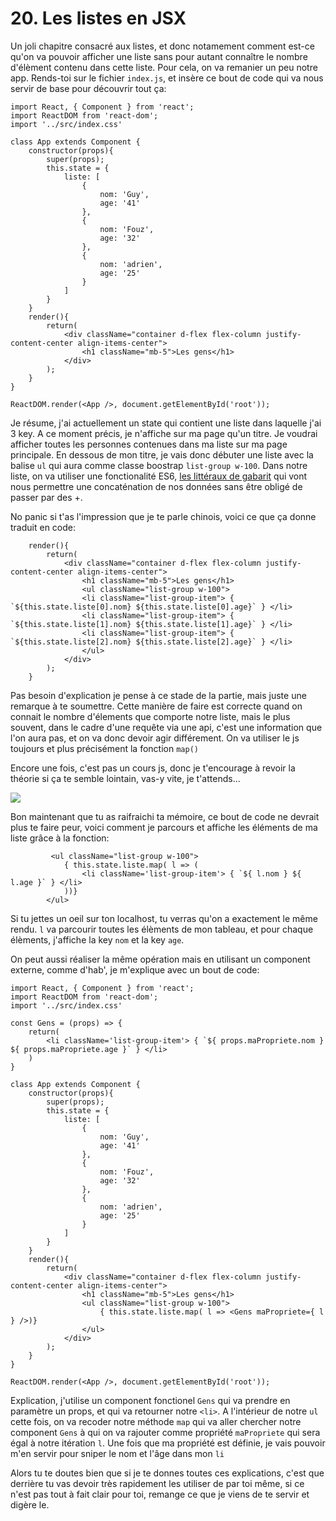 <h1>20. Les listes en JSX</h1>

Un joli chapitre consacré aux listes, et donc notamement comment est-ce qu'on va pouvoir afficher une liste sans pour autant connaître le nombre d'élèment contenu dans cette liste.
Pour cela, on va remanier un peu notre app. Rends-toi sur le fichier ```index.js```, et insère ce bout de code qui va nous servir de base pour découvrir tout ça:

```
import React, { Component } from 'react';
import ReactDOM from 'react-dom';
import '../src/index.css'

class App extends Component {
    constructor(props){
        super(props);
        this.state = {
            liste: [
                {
                    nom: 'Guy',
                    age: '41'
                },
                {
                    nom: 'Fouz',
                    age: '32'
                },
                {
                    nom: 'adrien',
                    age: '25'
                }
            ]
        }
    }
    render(){
        return(
            <div className="container d-flex flex-column justify-content-center align-items-center">
                <h1 className="mb-5">Les gens</h1>
            </div>
        );
    }
}

ReactDOM.render(<App />, document.getElementById('root'));
``` 

Je résume, j'ai actuellement un state qui contient une liste dans laquelle j'ai 3 key. 
A ce moment précis, je n'affiche sur ma page qu'un titre.
Je voudrai afficher toutes les personnes contenues dans ma liste sur ma page principale.
En dessous de mon titre, je vais donc débuter une liste avec la balise ```ul``` qui aura comme classe boostrap ```list-group w-100```.
Dans notre liste, on va utiliser une fonctionalité ES6, <a href="https://developer.mozilla.org/fr/docs/Web/JavaScript/Reference/Litt%C3%A9raux_gabarits">les littéraux de gabarit</a> qui vont nous permettre une concaténation de nos données sans être obligé de passer par des +.

No panic si t'as l'impression que je te parle chinois, voici ce que ça donne traduit en code:

```
    render(){
        return(
            <div className="container d-flex flex-column justify-content-center align-items-center">
                <h1 className="mb-5">Les gens</h1>
                <ul className="list-group w-100">
                <li className="list-group-item"> { `${this.state.liste[0].nom} ${this.state.liste[0].age}` } </li>
                <li className="list-group-item"> { `${this.state.liste[1].nom} ${this.state.liste[1].age}` } </li>
                <li className="list-group-item"> { `${this.state.liste[2].nom} ${this.state.liste[2].age}` } </li>
                </ul>
            </div>
        );
    }
```
Pas besoin d'explication je pense à ce stade de la partie, mais juste une remarque à te soumettre. Cette manière de faire est correcte quand on connait le nombre d'élements que comporte notre liste, mais le plus souvent, dans le cadre d'une requête via une api, c'est une information que l'on aura pas, et on va donc devoir agir différement.
On va utiliser le js toujours et plus précisément la fonction ```map()```

Encore une fois, c'est pas un cours js, donc je t'encourage à revoir la théorie si ça te semble lointain, vas-y vite, je t'attends...

<img src="https://media1.tenor.com/images/a5d634ed1106f2f27dc54114e5cfa856/tenor.gif?itemid=10115576" />

Bon maintenant que tu as raifraichi ta mémoire, ce bout de code ne devrait plus te faire peur, voici comment je parcours et affiche les éléments de ma liste grâce à la fonction:

```
         <ul className="list-group w-100">
            { this.state.liste.map( l => (
                <li className='list-group-item'> { `${ l.nom } ${ l.age }` } </li>
            ))}
        </ul>
```

Si tu jettes un oeil sur ton localhost, tu verras qu'on a exactement le même rendu. ```l``` va parcourir toutes les élèments de mon tableau, et pour chaque élèments, j'affiche la key ```nom``` et la key ```age```.

On peut aussi réaliser la même opération mais en utilisant un component externe, comme d'hab', je m'explique avec un bout de code:

```
import React, { Component } from 'react';
import ReactDOM from 'react-dom';
import '../src/index.css'

const Gens = (props) => {
    return(
        <li className='list-group-item'> { `${ props.maPropriete.nom } ${ props.maPropriete.age }` } </li>
    )
}

class App extends Component {
    constructor(props){
        super(props);
        this.state = {
            liste: [
                {
                    nom: 'Guy',
                    age: '41'
                },
                {
                    nom: 'Fouz',
                    age: '32'
                },
                {
                    nom: 'adrien',
                    age: '25'
                }
            ]
        }
    }
    render(){
        return(
            <div className="container d-flex flex-column justify-content-center align-items-center">
                <h1 className="mb-5">Les gens</h1>
                <ul className="list-group w-100">
                    { this.state.liste.map( l => <Gens maPropriete={ l } />)}
                </ul>
            </div>
        );
    }
}

ReactDOM.render(<App />, document.getElementById('root'));
```

Explication, j'utilise un component fonctionel ```Gens``` qui va prendre en paramètre un props, et qui va retourner notre ```<li>```.
A l'intérieur de notre ```ul``` cette fois, on va recoder notre méthode ```map``` qui va aller chercher notre component ```Gens``` à qui on va rajouter comme propriété ```maPropriete``` qui sera égal à notre itération ```l```.
Une fois que ma propriété est définie, je vais pouvoir m'en servir pour sniper le nom et l'âge dans mon ```li```

Alors tu te doutes bien que si je te donnes toutes ces explications, c'est que derrière tu vas devoir très rapidement les utiliser de par toi même, si ce n'est pas tout à fait clair pour toi, remange ce que je viens de te servir et digère le.
